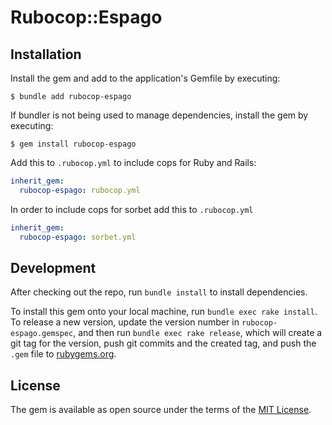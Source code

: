 # Rubocop::Espago

## Installation

Install the gem and add to the application's Gemfile by executing:

    $ bundle add rubocop-espago

If bundler is not being used to manage dependencies, install the gem by executing:

    $ gem install rubocop-espago

Add this to `.rubocop.yml` to include cops for Ruby and Rails:

```yaml
inherit_gem:
  rubocop-espago: rubocop.yml
```

In order to include cops for sorbet add this to `.rubocop.yml`

```yaml
inherit_gem:
  rubocop-espago: sorbet.yml
```

## Development

After checking out the repo, run `bundle install` to install dependencies.

To install this gem onto your local machine, run `bundle exec rake install`. To release a new version, update the version number in `rubocop-espago.gemspec`, and then run `bundle exec rake release`, which will create a git tag for the version, push git commits and the created tag, and push the `.gem` file to [rubygems.org](https://rubygems.org).

## License

The gem is available as open source under the terms of the [MIT License](https://opensource.org/licenses/MIT).
